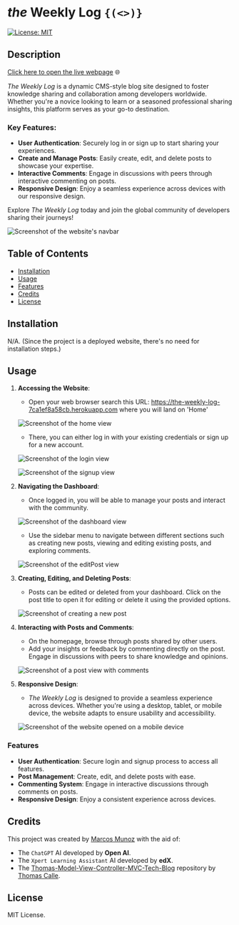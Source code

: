 # _the_ Weekly Log `{(<>)}`

[![License: MIT](https://img.shields.io/badge/License-MIT-blue.svg)](https://opensource.org/licenses/MIT)

## Description

[Click here to open the live webpage](https://the-weekly-log-7ca1ef8a58cb.herokuapp.com) 🌐

_The Weekly Log_ is a dynamic CMS-style blog site designed to foster knowledge sharing and collaboration among developers worldwide. Whether you're a novice looking to learn or a seasoned professional sharing insights, this platform serves as your go-to destination.

### Key Features:

- **User Authentication**: Securely log in or sign up to start sharing your experiences.
- **Create and Manage Posts**: Easily create, edit, and delete posts to showcase your expertise.
- **Interactive Comments**: Engage in discussions with peers through interactive commenting on posts.
- **Responsive Design**: Enjoy a seamless experience across devices with our responsive design.

Explore _The Weekly Log_ today and join the global community of developers sharing their journeys!

![Screenshot of the website's navbar](./public/images/weeklylog-navbar.png)

## Table of Contents

* [Installation](#installation)
* [Usage](#usage)
* [Features](#features)
* [Credits](#credits)
* [License](#license)

## Installation

N/A. (Since the project is a deployed website, there's no need for installation steps.)

## Usage

1. **Accessing the Website**:
   - Open your web browser search this URL: https://the-weekly-log-7ca1ef8a58cb.herokuapp.com where you will land on 'Home' 

   ![Screenshot of the home view](./public/images/weeklylog-home.png)

   - There, you can either log in with your existing credentials or sign up for a new account.

   ![Screenshot of the login view](./public/images/weeklylog-login.png)

   ![Screenshot of the signup view](./public/images/weeklylog-signup.png)

2. **Navigating the Dashboard**:
   - Once logged in, you will be able to manage your posts and interact with the community.

   ![Screenshot of the dashboard view](./public/images/weeklylog-dashboard.png)

   - Use the sidebar menu to navigate between different sections such as creating new posts, viewing and editing existing posts, and exploring comments.

   ![Screenshot of the editPost view](./public/images/weeklylog-new-post.png)

3. **Creating, Editing, and Deleting Posts**:
   - Posts can be edited or deleted from your dashboard. Click on the post title to open it for editing or delete it using the provided options.

   ![Screenshot of creating a new post](./public/images/weeklylog-editPost.png)

4. **Interacting with Posts and Comments**:
   - On the homepage, browse through posts shared by other users.
   - Add your insights or feedback by commenting directly on the post. Engage in discussions with peers to share knowledge and opinions.

   ![Screenshot of a post view with comments](./public/images/weeklylog-comment-post.png)

5. **Responsive Design**:
   - _The Weekly Log_ is designed to provide a seamless experience across devices. Whether you're using a desktop, tablet, or mobile device, the website adapts to ensure usability and accessibility.

   ![Screenshot of the website opened on a mobile device](./public/images/weeklylog-responsive-app.PNG)

### Features

- **User Authentication**: Secure login and signup process to access all features.
- **Post Management**: Create, edit, and delete posts with ease.
- **Commenting System**: Engage in interactive discussions through comments on posts.
- **Responsive Design**: Enjoy a consistent experience across devices.


## Credits

This project was created by [Marcos Munoz](https://github.com/marcusmr15) with the aid of:

* The `ChatGPT` AI developed by __Open AI__.
* The `Xpert Learning Assistant` AI developed by __edX__.
* The [Thomas-Model-View-Controller-MVC-Tech-Blog](https://github.com/ThomasCalle/Thomas-Model-View-Controller-MVC-Tech-Blog) repository by [Thomas Calle](https://github.com/ThomasCalle).

## License

MIT License.
